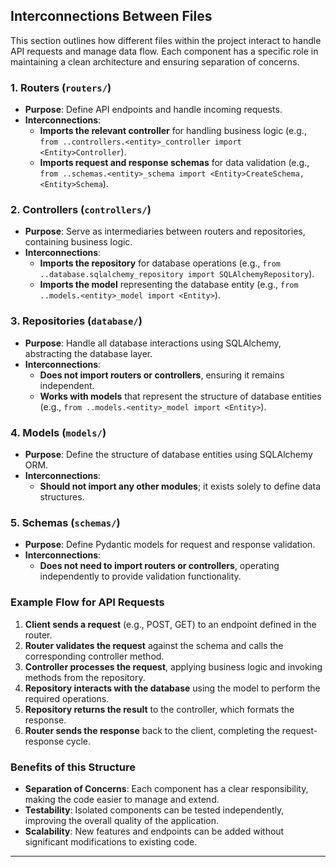 ## Interconnections Between Files

This section outlines how different files within the project interact to handle API requests and manage data flow. Each component has a specific role in maintaining a clean architecture and ensuring separation of concerns.

### 1. **Routers (`routers/`)**
- **Purpose**: Define API endpoints and handle incoming requests.
- **Interconnections**:
  - **Imports the relevant controller** for handling business logic (e.g., `from ..controllers.<entity>_controller import <Entity>Controller`).
  - **Imports request and response schemas** for data validation (e.g., `from ..schemas.<entity>_schema import <Entity>CreateSchema, <Entity>Schema`).

### 2. **Controllers (`controllers/`)**
- **Purpose**: Serve as intermediaries between routers and repositories, containing business logic.
- **Interconnections**:
  - **Imports the repository** for database operations (e.g., `from ..database.sqlalchemy_repository import SQLAlchemyRepository`).
  - **Imports the model** representing the database entity (e.g., `from ..models.<entity>_model import <Entity>`).

### 3. **Repositories (`database/`)**
- **Purpose**: Handle all database interactions using SQLAlchemy, abstracting the database layer.
- **Interconnections**:
  - **Does not import routers or controllers**, ensuring it remains independent.
  - **Works with models** that represent the structure of database entities (e.g., `from ..models.<entity>_model import <Entity>`).

### 4. **Models (`models/`)**
- **Purpose**: Define the structure of database entities using SQLAlchemy ORM.
- **Interconnections**:
  - **Should not import any other modules**; it exists solely to define data structures.

### 5. **Schemas (`schemas/`)**
- **Purpose**: Define Pydantic models for request and response validation.
- **Interconnections**:
  - **Does not need to import routers or controllers**, operating independently to provide validation functionality.

### Example Flow for API Requests

1. **Client sends a request** (e.g., POST, GET) to an endpoint defined in the router.
2. **Router validates the request** against the schema and calls the corresponding controller method.
3. **Controller processes the request**, applying business logic and invoking methods from the repository.
4. **Repository interacts with the database** using the model to perform the required operations.
5. **Repository returns the result** to the controller, which formats the response.
6. **Router sends the response** back to the client, completing the request-response cycle.

### Benefits of this Structure
- **Separation of Concerns**: Each component has a clear responsibility, making the code easier to manage and extend.
- **Testability**: Isolated components can be tested independently, improving the overall quality of the application.
- **Scalability**: New features and endpoints can be added without significant modifications to existing code.

---